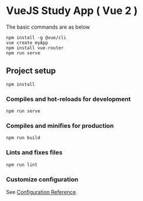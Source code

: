 # VueJS Study App ( Vue 2 )

The basic commands are as below

```
npm install -g @vue/cli
vue create myApp
npm install vue-router
npm run serve
```


## Project setup
```
npm install
```

### Compiles and hot-reloads for development
```
npm run serve
```

### Compiles and minifies for production
```
npm run build
```

### Lints and fixes files
```
npm run lint
```

### Customize configuration
See [Configuration Reference](https://cli.vuejs.org/config/).
